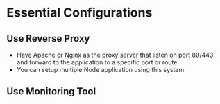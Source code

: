 # Essential Configurations

## Use Reverse Proxy

- Have Apache or Nginx as the proxy server that listen on port 80/443 and forward to the application to a specific port or route
- You can setup multiple Node application using this system

## Use Monitoring Tool

